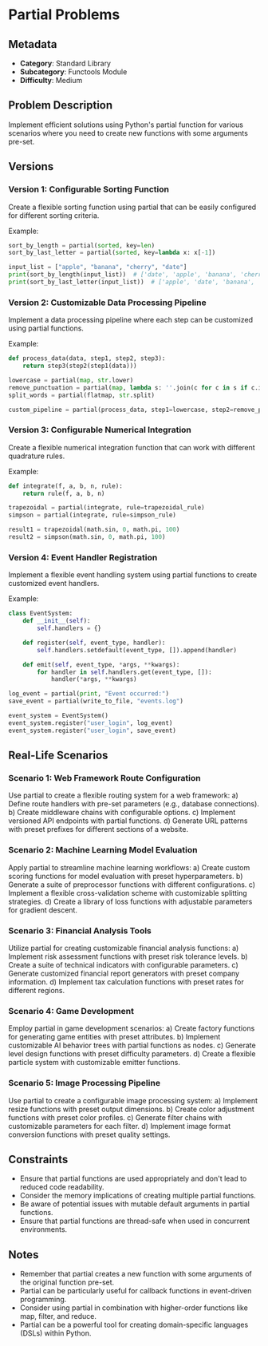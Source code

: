 # Partial Problems

## Metadata

- **Category**: Standard Library
- **Subcategory**: Functools Module
- **Difficulty**: Medium

## Problem Description

Implement efficient solutions using Python's partial function for various scenarios where you need to create new functions with some arguments pre-set.

## Versions

### Version 1: Configurable Sorting Function

Create a flexible sorting function using partial that can be easily configured for different sorting criteria.

Example:
```python
sort_by_length = partial(sorted, key=len)
sort_by_last_letter = partial(sorted, key=lambda x: x[-1])

input_list = ["apple", "banana", "cherry", "date"]
print(sort_by_length(input_list))  # ['date', 'apple', 'banana', 'cherry']
print(sort_by_last_letter(input_list))  # ['apple', 'date', 'banana', 'cherry']
```

### Version 2: Customizable Data Processing Pipeline

Implement a data processing pipeline where each step can be customized using partial functions.

Example:
```python
def process_data(data, step1, step2, step3):
    return step3(step2(step1(data)))

lowercase = partial(map, str.lower)
remove_punctuation = partial(map, lambda s: ''.join(c for c in s if c.isalnum()))
split_words = partial(flatmap, str.split)

custom_pipeline = partial(process_data, step1=lowercase, step2=remove_punctuation, step3=split_words)
```

### Version 3: Configurable Numerical Integration

Create a flexible numerical integration function that can work with different quadrature rules.

Example:
```python
def integrate(f, a, b, n, rule):
    return rule(f, a, b, n)

trapezoidal = partial(integrate, rule=trapezoidal_rule)
simpson = partial(integrate, rule=simpson_rule)

result1 = trapezoidal(math.sin, 0, math.pi, 100)
result2 = simpson(math.sin, 0, math.pi, 100)
```

### Version 4: Event Handler Registration

Implement a flexible event handling system using partial functions to create customized event handlers.

Example:
```python
class EventSystem:
    def __init__(self):
        self.handlers = {}

    def register(self, event_type, handler):
        self.handlers.setdefault(event_type, []).append(handler)

    def emit(self, event_type, *args, **kwargs):
        for handler in self.handlers.get(event_type, []):
            handler(*args, **kwargs)

log_event = partial(print, "Event occurred:")
save_event = partial(write_to_file, "events.log")

event_system = EventSystem()
event_system.register("user_login", log_event)
event_system.register("user_login", save_event)
```

## Real-Life Scenarios

### Scenario 1: Web Framework Route Configuration

Use partial to create a flexible routing system for a web framework:
a) Define route handlers with pre-set parameters (e.g., database connections).
b) Create middleware chains with configurable options.
c) Implement versioned API endpoints with partial functions.
d) Generate URL patterns with preset prefixes for different sections of a website.

### Scenario 2: Machine Learning Model Evaluation

Apply partial to streamline machine learning workflows:
a) Create custom scoring functions for model evaluation with preset hyperparameters.
b) Generate a suite of preprocessor functions with different configurations.
c) Implement a flexible cross-validation scheme with customizable splitting strategies.
d) Create a library of loss functions with adjustable parameters for gradient descent.

### Scenario 3: Financial Analysis Tools

Utilize partial for creating customizable financial analysis functions:
a) Implement risk assessment functions with preset risk tolerance levels.
b) Create a suite of technical indicators with configurable parameters.
c) Generate customized financial report generators with preset company information.
d) Implement tax calculation functions with preset rates for different regions.

### Scenario 4: Game Development

Employ partial in game development scenarios:
a) Create factory functions for generating game entities with preset attributes.
b) Implement customizable AI behavior trees with partial functions as nodes.
c) Generate level design functions with preset difficulty parameters.
d) Create a flexible particle system with customizable emitter functions.

### Scenario 5: Image Processing Pipeline

Use partial to create a configurable image processing system:
a) Implement resize functions with preset output dimensions.
b) Create color adjustment functions with preset color profiles.
c) Generate filter chains with customizable parameters for each filter.
d) Implement image format conversion functions with preset quality settings.

## Constraints

- Ensure that partial functions are used appropriately and don't lead to reduced code readability.
- Consider the memory implications of creating multiple partial functions.
- Be aware of potential issues with mutable default arguments in partial functions.
- Ensure that partial functions are thread-safe when used in concurrent environments.

## Notes

- Remember that partial creates a new function with some arguments of the original function pre-set.
- Partial can be particularly useful for callback functions in event-driven programming.
- Consider using partial in combination with higher-order functions like map, filter, and reduce.
- Partial can be a powerful tool for creating domain-specific languages (DSLs) within Python.